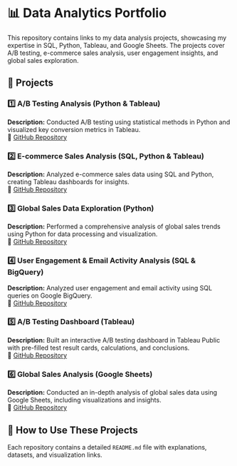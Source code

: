 # 📊 Data Analytics Portfolio  


This repository contains links to my data analysis projects, showcasing my expertise in SQL, Python, Tableau, and Google Sheets. The projects cover A/B testing, e-commerce sales analysis, user engagement insights, and global sales exploration.  


## 🔗 Projects  


### 1️⃣ A/B Testing Analysis (Python & Tableau)  
**Description:** Conducted A/B testing using statistical methods in Python and visualized key conversion metrics in Tableau.  
🔗 [GitHub Repository](https://github.com/Snizhana-DA/A-B-Testing-Analysis-Statistical-Significance.git)  


### 2️⃣ E-commerce Sales Analysis (SQL, Python & Tableau)  
**Description:** Analyzed e-commerce sales data using SQL and Python, creating Tableau dashboards for insights.  
🔗 [GitHub Repository](https://github.com/Snizhana-DA/Sales-Analytics-Project.git)  


### 3️⃣ Global Sales Data Exploration (Python)  
**Description:** Performed a comprehensive analysis of global sales trends using Python for data processing and visualization.  
🔗 [GitHub Repository](https://github.com/Snizhana-DA/Global-Sales-Data-Exploration.git)  


### 4️⃣ User Engagement & Email Activity Analysis (SQL & BigQuery)  
**Description:** Analyzed user engagement and email activity using SQL queries on Google BigQuery.  
🔗 [GitHub Repository](https://github.com/Snizhana-DA/Account-Creation-Email-Analytics-SQL-Query.git)  


### 5️⃣ A/B Testing Dashboard (Tableau)  
**Description:** Built an interactive A/B testing dashboard in Tableau Public with pre-filled test result cards, calculations, and conclusions.  
🔗 [GitHub Repository](https://github.com/Snizhana-DA/AB-Testing-Dashboard-Analysis.git)  


### 6️⃣ Global Sales Analysis (Google Sheets)  
**Description:** Conducted an in-depth analysis of global sales data using Google Sheets, including visualizations and insights.  
🔗 [GitHub Repository](https://github.com/Snizhana-DA/Sales-Analysis-and-Visualization-in-Google-Sheets.git)  


## 📌 How to Use These Projects  
Each repository contains a detailed `README.md` file with explanations, datasets, and visualization links.  




